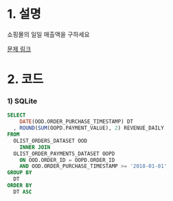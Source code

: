 # 1. 설명
쇼핑몰의 일일 매출액을 구하세요

[문제 링크](https://solvesql.com/problems/olist-daily-revenue/)


# 2. 코드
### 1) SQLite
```sql
SELECT
    DATE(OOD.ORDER_PURCHASE_TIMESTAMP) DT
  , ROUND(SUM(OOPD.PAYMENT_VALUE), 2) REVENUE_DAILY
FROM 
  OLIST_ORDERS_DATASET OOD
    INNER JOIN
  OLIST_ORDER_PAYMENTS_DATASET OOPD
    ON OOD.ORDER_ID = OOPD.ORDER_ID
    AND OOD.ORDER_PURCHASE_TIMESTAMP >= '2018-01-01'
GROUP BY
  DT
ORDER BY
  DT ASC
```
